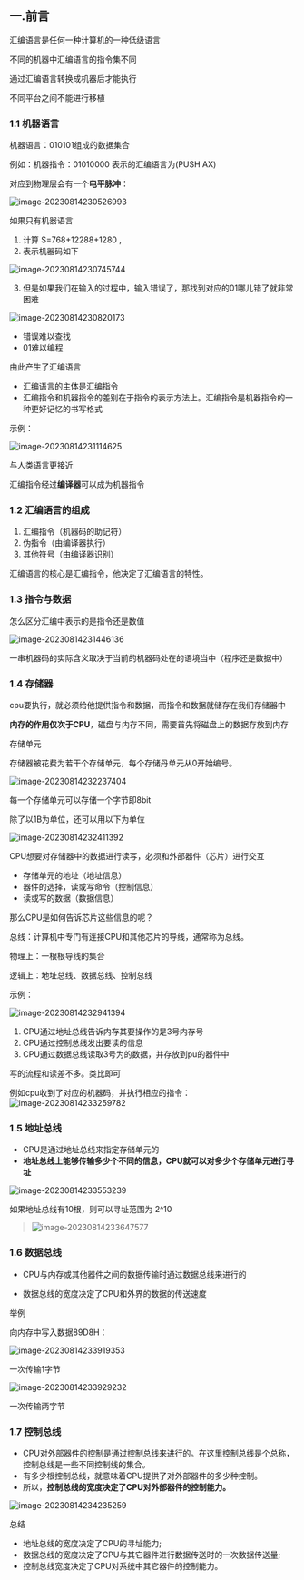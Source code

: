 ## 一.前言

汇编语言是任何一种计算机的一种低级语言

不同的机器中汇编语言的指令集不同

通过汇编语言转换成机器后才能执行

不同平台之间不能进行移植

### 1.1 机器语言
机器语言：010101组成的数据集合

例如：机器指令：01010000 表示的汇编语言为(PUSH AX)

对应到物理层会有一个**电平脉冲**：

![image-20230814230526993](https://2290653824-github-io.oss-cn-hangzhou.aliyuncs.com/image-20230814230526993.png)



如果只有机器语言

1. 计算 S=768+12288+1280 ,
2. 表示机器码如下

![image-20230814230745744](https://2290653824-github-io.oss-cn-hangzhou.aliyuncs.com/image-20230814230745744.png)

3. 但是如果我们在输入的过程中，输入错误了，那找到对应的01哪儿错了就非常困难

![image-20230814230820173](https://2290653824-github-io.oss-cn-hangzhou.aliyuncs.com/image-20230814230820173.png)



- 错误难以查找
- 01难以编程



由此产生了汇编语言

- 汇编语言的主体是汇编指令
- 汇编指令和机器指令的差别在于指令的表示方法上。汇编指令是机器指令的一种更好记忆的书写格式



示例：

![image-20230814231114625](https://2290653824-github-io.oss-cn-hangzhou.aliyuncs.com/image-20230814231114625.png)

与人类语言更接近

汇编指令经过**编译器**可以成为机器指令



### 1.2 汇编语言的组成

1. 汇编指令（机器码的助记符）
2. 伪指令（由编译器执行）
3. 其他符号（由编译器识别）



汇编语言的核心是汇编指令，他决定了汇编语言的特性。



### 1.3 指令与数据

怎么区分汇编中表示的是指令还是数值

![image-20230814231446136](https://2290653824-github-io.oss-cn-hangzhou.aliyuncs.com/image-20230814231446136.png)

一串机器码的实际含义取决于当前的机器码处在的语境当中（程序还是数据中）



### 1.4 存储器

cpu要执行，就必须给他提供指令和数据，而指令和数据就储存在我们存储器中

**内存的作用仅次于CPU**，磁盘与内存不同，需要首先将磁盘上的数据存放到内存



存储单元



存储器被花费为若干个存储单元，每个存储丹单元从0开始编号。

![image-20230814232237404](https://2290653824-github-io.oss-cn-hangzhou.aliyuncs.com/image-20230814232237404.png)

每一个存储单元可以存储一个字节即8bit

除了以1B为单位，还可以用以下为单位

![image-20230814232411392](https://2290653824-github-io.oss-cn-hangzhou.aliyuncs.com/image-20230814232411392.png)



CPU想要对存储器中的数据进行读写，必须和外部器件（芯片）进行交互

- 存储单元的地址（地址信息）
- 器件的选择，读或写命令（控制信息）
- 读或写的数据（数据信息）



那么CPU是如何告诉芯片这些信息的呢？

总线：计算机中专门有连接CPU和其他芯片的导线，通常称为总线。

物理上：一根根导线的集合

逻辑上：地址总线、数据总线、控制总线

示例：

![image-20230814232941394](https://2290653824-github-io.oss-cn-hangzhou.aliyuncs.com/image-20230814232941394.png)

1. CPU通过地址总线告诉内存其要操作的是3号内存号
2. CPU通过控制总线发出要读的信息
3. CPU通过数据总线读取3号为的数据，并存放到pu的器件中



写的流程和读差不多。类比即可

例如cpu收到了对应的机器码，并执行相应的指令：
![image-20230814233259782](https://2290653824-github-io.oss-cn-hangzhou.aliyuncs.com/image-20230814233259782.png)



### 1.5 地址总线

- CPU是通过地址总线来指定存储单元的
- **地址总线上能够传输多少个不同的信息，CPU就可以对多少个存储单元进行寻址**

![image-20230814233553239](https://2290653824-github-io.oss-cn-hangzhou.aliyuncs.com/image-20230814233553239.png)

如果地址总线有10根，则可以寻址范围为 2^10

> ![image-20230814233647577](https://2290653824-github-io.oss-cn-hangzhou.aliyuncs.com/image-20230814233647577.png)



### 1.6 数据总线

- CPU与内存或其他器件之间的数据传输时通过数据总线来进行的



- 数据总线的宽度决定了CPU和外界的数据的传送速度



举例

向内存中写入数据89D8H：

![image-20230814233919353](https://2290653824-github-io.oss-cn-hangzhou.aliyuncs.com/image-20230814233919353.png)

一次传输1字节



![image-20230814233929232](https://2290653824-github-io.oss-cn-hangzhou.aliyuncs.com/image-20230814233929232.png)

一次传输两字节



### 1.7 控制总线

- CPU对外部器件的控制是通过控制总线来进行的。在这里控制总线是个总称，控制总线是一些不同控制线的集合。
- 有多少根控制总线，就意味着CPU提供了对外部器件的多少种控制。
- 所以，**控制总线的宽度决定了CPU对外部器件的控制能力。**

![image-20230814234235259](https://2290653824-github-io.oss-cn-hangzhou.aliyuncs.com/image-20230814234235259.png)

总结

- 地址总线的宽度决定了CPU的寻址能力;
- 数据总线的宽度决定了CPU与其它器件进行数据传送时的一次数据传送量;
- 控制总线宽度决定了CPU对系统中其它器件的控制能力。





